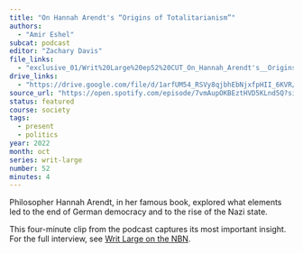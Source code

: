 ```yaml
---
title: "On Hannah Arendt's “Origins of Totalitarianism”"
authors:
  - "Amir Eshel"
subcat: podcast
editor: "Zachary Davis"
file_links:
  - "exclusive_01/Writ%20Large%20ep52%20CUT_On_Hannah_Arendt's__Origins_of_Totalitarianism.mp3"
drive_links:
  - "https://drive.google.com/file/d/1arfUM54_RSVy8qjbhEbNjxfpHII_6KVR/view?usp=drive_link"
source_url: "https://open.spotify.com/episode/7vmAupOKBEztHVD5KLnd5Q?si=Q5c6eoeESje-TYYsx4J21Q"
status: featured
course: society
tags:
  - present
  - politics
year: 2022
month: oct
series: writ-large
number: 52
minutes: 4
---
```


Philosopher Hannah Arendt, in her famous book, explored what elements led to the end of German democracy and to the rise of the Nazi state.

This four-minute clip from the podcast captures its most important insight.  For the full interview, see [Writ Large on the NBN](https://newbooksnetwork.com/on-hannah-arendts-origins-of-totalitarianism).
